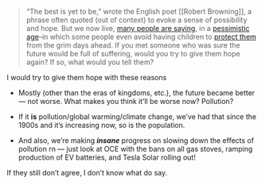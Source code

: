 > “The best is yet to be,” wrote the English poet [[Robert Browning]], a phrase often quoted (out of context) to evoke a sense of possibility and hope. But we now live, [many people are saying](https://www.newsweek.com/donald-trump-speech-cognitive-state-ezra-klein-podcast-1972996), in a [pessimistic age](https://www.vox.com/the-highlight/23632673/against-doomerism)–in which some people even avoid having children to [protect them](https://www.motherjones.com/environment/2024/05/climate-scientists-crisis-decision-have-children-kids-childbearing/) from the grim days ahead. If you met someone who was sure the future would be full of suffering, would you try to give them hope again? If so, what would you tell them?

I would try to give them hope with these reasons

 - Mostly (other than the eras of kingdoms, etc.), the future became better — not worse. What makes you think it’ll be worse now? Pollution?
 
 - If it **is** pollution/global warming/climate change, we’ve had that since the 1900s and it’s increasing now, so is the population.

 - And also, we’re making ***insane*** progress on slowing down the effects of pollution rn — just look at OCE with the bans on all gas stoves, ramping production of EV batteries, and Tesla Solar rolling out!

If they still don’t agree, I don’t know what do say.

